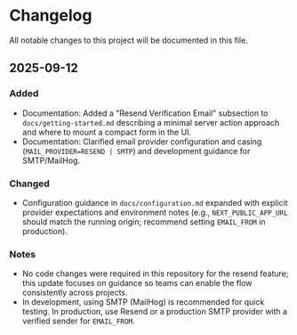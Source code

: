 # Changelog

All notable changes to this project will be documented in this file.

## 2025-09-12

### Added
- Documentation: Added a "Resend Verification Email" subsection to `docs/getting-started.md` describing a minimal server action approach and where to mount a compact form in the UI.
- Documentation: Clarified email provider configuration and casing (`MAIL_PROVIDER=RESEND | SMTP`) and development guidance for SMTP/MailHog.

### Changed
- Configuration guidance in `docs/configuration.md` expanded with explicit provider expectations and environment notes (e.g., `NEXT_PUBLIC_APP_URL` should match the running origin; recommend setting `EMAIL_FROM` in production).

### Notes
- No code changes were required in this repository for the resend feature; this update focuses on guidance so teams can enable the flow consistently across projects.
- In development, using SMTP (MailHog) is recommended for quick testing. In production, use Resend or a production SMTP provider with a verified sender for `EMAIL_FROM`.
